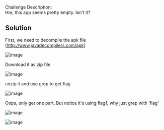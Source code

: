 Challenge Description:
<br>Hm, this app seems pretty empty. Isn't it?

## Solution
First, we need to decompile the apk file [http://www.javadecompilers.com/apk]

![image](https://github.com/user-attachments/assets/26e25374-cdf4-4e4d-b310-3ef6459b5d6a)

Download it as zip file

![image](https://github.com/user-attachments/assets/ed7c49bc-18f2-4a60-bb4e-6d8ed66df9c4)

unzip it and use grep to get flag

![image](https://github.com/user-attachments/assets/088f1c14-02d2-4f59-a8ab-3fa3206de0fb)

Oops, only get one part. But notice it's using flag1, why just grep with 'flag'

![image](https://github.com/user-attachments/assets/3b7d5e9c-3ed8-404e-8458-54c1fcb2e4a6)

![image](https://github.com/user-attachments/assets/f633b3c3-3d71-4b18-9d76-886a51be1d48)
